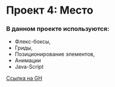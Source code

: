 # Проект 4: Место


### В данном проекте используются:
* Флекс-боксы,
* Гриды,
* Позиционирование элементов,
* Анимации
* Java-Script


[Ссылка на GH](https://helena2509.github.io/mesto/src/index.html)
